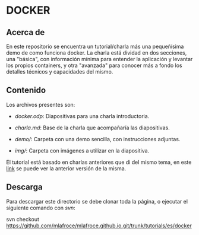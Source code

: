 # DOCKER

## Acerca de

En este repositorio se encuentra un tutorial/charla más una pequeñísima demo de como funciona docker.
La charla está dividad en dos secciones, una "básica", con información mínima para entender la aplicación y levantar los propios containers, y otra "avanzada" para conocer más a fondo los detalles técnicos y capacidades del mismo.

## Contenido

Los archivos presentes son:

* *docker.odp*: Diapositivas para una charla introductoria.

* *charla.md*: Base de la charla que acompañaría las diapositivas.

* *demo/*: Carpeta con una demo sencilla, con instrucciones adjuntas.

* *img/*: Carpeta con imágenes a utilizar en la diapositiva.


El tutorial está basado en charlas anteriores que di del mismo tema, en este [link](https://github.com/lugfi/charlas/tree/master/semanaLugfiAgosto2016) se puede ver la anterior versión de la misma. 

## Descarga

Para descargar este directorio se debe clonar toda la página, o ejecutar el siguiente comando con *svn*:

svn checkout https://github.com/mlafroce/mlafroce.github.io.git/trunk/tutorials/es/docker
